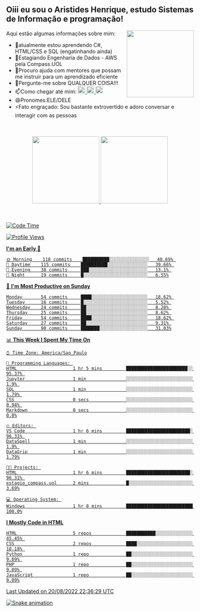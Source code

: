 ## Oiii eu sou o Aristides Henrique, estudo Sistemas de Informação e programação!

<div >
Aqui estão algumas informações sobre mim:<img align="right" height="180em" src="https://user-images.githubusercontent.com/97318481/177042589-45d62122-82a9-4a32-b3a7-87b322825b2f.png">
</div>

- 🌱atualmente estou aprendendo C#, HTML/CSS e SQL (engatinhando ainda)
- 👯Estagiando Engenharia de Dados - AWS pela Compass.UOL
- 🤔Procuro ajuda com mentores que possam me instruir para um aprendizado eficiente
- 💬Pergunte-me sobre QUALQUER COISA!!!
- 📫Como chegar até mim:
  <a href="https://www.instagram.com/aryhenry/" target="_blank">
  <img src="https://img.shields.io/badge/-Instagram-%23E4405F?style=for-the-badge&logo=instagram&logoColor=black" height="20px">
  </a>
  <a href="https://www.linkedin.com/in/aristides-henrique/" target="_blank">
  <img src="https://img.shields.io/badge/-LinkedIn-%230077B5?style=for-the-badge&logo=linkedin&logoColor=black" height="20px">
  </a> 
  <a href="mailto:arihenriqueuna@gmail.com">
  <img src="https://img.shields.io/badge/-Gmail-%23333?style=for-the-badge&logo=gmail&logoColor=white" height="20px">
  </a>
- 😄Pronomes:ELE/DELE
- ⚡Fato engraçado: Sou bastante extrovertido e adoro conversar e interagir com as pessoas
<br/>
<br/>
<div align="center">
  <a href="https://github.com/arihenrique">
  <img height="180em" src="https://github-readme-stats.vercel.app/api?username=arihenrique&show_icons=true&theme=dracula&include_all_commits=true&count_private=true"/>
  <img height="180em" src="https://github-readme-stats.vercel.app/api/top-langs/?username=arihenrique&layout=compact&langs_count=7&theme=dracula"/>
</div><br/><br/>

<!--START_SECTION:waka-->
![Code Time](http://img.shields.io/badge/Code%20Time-47%20hrs%2039%20mins-blue)

![Profile Views](http://img.shields.io/badge/Profile%20Views-74-blue)

**I'm an Early 🐤** 

```text
🌞 Morning    118 commits    ██████████░░░░░░░░░░░░░░░   40.69% 
🌆 Daytime    115 commits    ██████████░░░░░░░░░░░░░░░   39.66% 
🌃 Evening    38 commits     ███░░░░░░░░░░░░░░░░░░░░░░   13.1% 
🌙 Night      19 commits     █░░░░░░░░░░░░░░░░░░░░░░░░   6.55%

```
📅 **I'm Most Productive on Sunday** 

```text
Monday       54 commits     ████░░░░░░░░░░░░░░░░░░░░░   18.62% 
Tuesday      16 commits     █░░░░░░░░░░░░░░░░░░░░░░░░   5.52% 
Wednesday    24 commits     ██░░░░░░░░░░░░░░░░░░░░░░░   8.28% 
Thursday     25 commits     ██░░░░░░░░░░░░░░░░░░░░░░░   8.62% 
Friday       54 commits     ████░░░░░░░░░░░░░░░░░░░░░   18.62% 
Saturday     27 commits     ██░░░░░░░░░░░░░░░░░░░░░░░   9.31% 
Sunday       90 commits     ███████░░░░░░░░░░░░░░░░░░   31.03%

```


📊 **This Week I Spent My Time On** 

```text
⌚︎ Time Zone: America/Sao_Paulo

💬 Programming Languages: 
HTML                     1 hr 5 mins         ███████████████████████░░   95.37% 
Jupyter                  1 min               ░░░░░░░░░░░░░░░░░░░░░░░░░   1.9% 
SQL                      1 min               ░░░░░░░░░░░░░░░░░░░░░░░░░   1.79% 
CSS                      0 secs              ░░░░░░░░░░░░░░░░░░░░░░░░░   0.94% 
Markdown                 0 secs              ░░░░░░░░░░░░░░░░░░░░░░░░░   0.0%

🔥 Editors: 
VS Code                  1 hr 6 mins         ████████████████████████░   96.31% 
DataSpell                1 min               ░░░░░░░░░░░░░░░░░░░░░░░░░   1.9% 
DataGrip                 1 min               ░░░░░░░░░░░░░░░░░░░░░░░░░   1.79%

🐱‍💻 Projects: 
HTML                     1 hr 6 mins         ████████████████████████░   96.31% 
estagio_compass.uol      2 mins              █░░░░░░░░░░░░░░░░░░░░░░░░   3.69%

💻 Operating System: 
Windows                  1 hr 8 mins         █████████████████████████   100.0%

```

**I Mostly Code in HTML** 

```text
HTML                     5 repos             ███████████░░░░░░░░░░░░░░   45.45% 
CSS                      2 repos             ████░░░░░░░░░░░░░░░░░░░░░   18.18% 
Python                   1 repo              ██░░░░░░░░░░░░░░░░░░░░░░░   9.09% 
PHP                      1 repo              ██░░░░░░░░░░░░░░░░░░░░░░░   9.09% 
JavaScript               1 repo              ██░░░░░░░░░░░░░░░░░░░░░░░   9.09%

```



 Last Updated on 20/08/2022 22:36:29 UTC
<!--END_SECTION:waka-->

![Snake animation](https://github.com/arihenrique/arihenrique/blob/output/github-contribution-grid-snake.svg)
